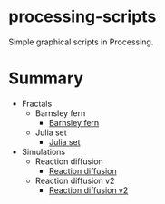 # processing-scripts

Simple graphical scripts in Processing.

# Summary

* Fractals
    * Barnsley fern
        * [Barnsley fern](./Fractals/Barnsley_fern/Barnsley_fern.pde)
    * Julia set
        * [Julia set](./Fractals/Julia_set/Julia_set.pde)
* Simulations
    * Reaction diffusion
        * [Reaction diffusion](./Simulations/Reaction_diffusion/Reaction_diffusion.pde)
    * Reaction diffusion v2
        * [Reaction diffusion v2](./Simulations/Reaction_diffusion_v2/Reaction_diffusion_v2.pde)
